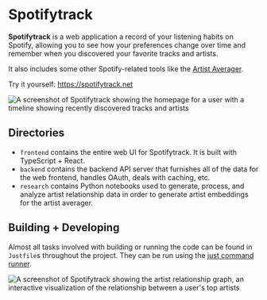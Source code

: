 # Spotifytrack

**Spotifytrack** is a web application a record of your listening habits on Spotify, allowing you to see how your preferences change over time and remember when you discovered your favorite tracks and artists.

It also includes some other Spotify-related tools like the [Artist Averager](https://TODO_ADD_LINK_HERE).

Try it yourself: <https://spotifytrack.net>

![A screenshot of Spotifytrack showing the homepage for a user with a timeline showing recently discovered tracks and artists](https://ameo.link/u/98s.png)

## Directories

 * `frontend` contains the entire web UI for Spotifytrack.  It is built with TypeScript + React.
 * `backend` contains the backend API server that furnishes all of the data for the web frontend, handles OAuth, deals with caching, etc.
 * `research` contains Python notebooks used to generate, process, and analyze artist relationship data in order to generate artist embeddings for the artist averager.

## Building + Developing

Almost all tasks involved with building or running the code can be found in `Justfile`s throughout the project.  They can be run using the [just command runner](https://github.com/casey/just).

![A screenshot of Spotifytrack showing the artist relationship graph, an interactive visualization of the relationship between a user's top artists](https://ameo.link/u/98t.png)

